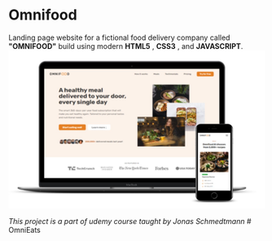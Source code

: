 # Omnifood

Landing page website for a fictional food delivery company  called **"OMNIFOOD"** build using modern **HTML5** , **CSS3** ,  and **JAVASCRIPT**.
![Live project](project.png)

*This project is a part of udemy course taught by Jonas Schmedtmann*
#   O m n i E a t s 
 
 